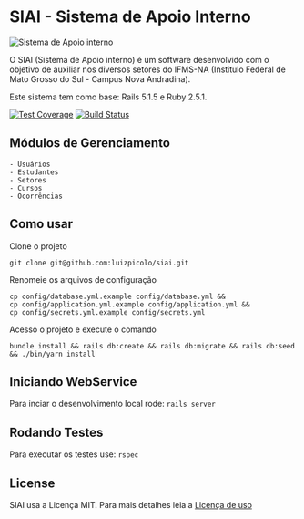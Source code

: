 # SIAI - Sistema de Apoio Interno

![Sistema de Apoio interno](https://raw.githubusercontent.com/luizpicolo/siai/master/app/assets/images/logo_ifms.png?token=ABT0W4aSOnogYpUeUhFZlcp1WgNYR34Gks5Yv3kuwA%3D%3D)

O SIAI (Sistema de Apoio interno) é um software desenvolvido com o objetivo de auxiliar nos diversos setores do IFMS-NA (Institulo Federal de Mato Grosso do Sul - Campus Nova Andradina).

Este sistema tem como base: Rails 5.1.5 e Ruby 2.5.1.

[![Test Coverage](https://api.codeclimate.com/v1/badges/a99a88d28ad37a79dbf6/test_coverage)](https://codeclimate.com/github/luizpicolo/siai/test_coverage)
[![Build Status](https://travis-ci.org/luizpicolo/siai.svg?branch=master)](https://travis-ci.org/luizpicolo/siai-ifms-na)

## Módulos de Gerenciamento

    - Usuários
    - Estudantes
    - Setores
    - Cursos
    - Ocorrências

## Como usar

Clone o projeto

    git clone git@github.com:luizpicolo/siai.git

Renomeie os arquivos de configuração

    cp config/database.yml.example config/database.yml &&
    cp config/application.yml.example config/application.yml &&
    cp config/secrets.yml.example config/secrets.yml

Acesso o projeto e execute o comando

    bundle install && rails db:create && rails db:migrate && rails db:seed && ./bin/yarn install

## Iniciando WebService

Para inciar o desenvolvimento local rode: `rails server`

## Rodando Testes

Para executar os testes use: `rspec`

## License

SIAI usa a Licença MIT. Para mais detalhes leia a [Licença de uso](./LICENSE.txt)
